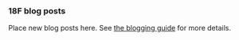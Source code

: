 ### 18F blog posts

Place new blog posts here. See [the blogging guide](../blogging.md) for more details.
